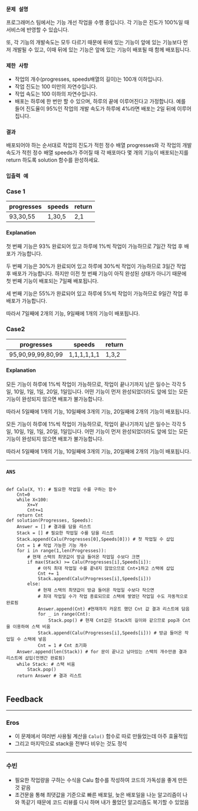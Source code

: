 ### `문제 설명`

프로그래머스 팀에서는 기능 개선 작업을 수행 중입니다. 각 기능은 진도가 100%일 때 서비스에 반영할 수 있습니다.

또, 각 기능의 개발속도는 모두 다르기 때문에 뒤에 있는 기능이 앞에 있는 기능보다 먼저 개발될 수 있고, 이때 뒤에 있는 기능은 앞에 있는 기능이 배포될 때 함께 배포됩니다.

### `제한 사항`

- 작업의 개수(progresses, speeds배열의 길이)는 100개 이하입니다.
- 작업 진도는 100 미만의 자연수입니다.
- 작업 속도는 100 이하의 자연수입니다.
- 배포는 하루에 한 번만 할 수 있으며, 하루의 끝에 이루어진다고 가정합니다. 예를 들어 진도율이 95%인 작업의 개발 속도가 하루에 4%라면 배포는 2일 뒤에 이루어집니다.


### `결과`

배포되어야 하는 순서대로 작업의 진도가 적힌 정수 배열 progresses와 각 작업의 개발 속도가 적힌 정수 배열 speeds가 주어질 때 각 배포마다 몇 개의 기능이 배포되는지를 return 하도록 solution 함수를 완성하세요.

### `입출력 예`

### Case 1

|progresses|speeds|return|
|---|---|---|
|93,30,55|1,30,5|2,1|

#### Explanation

첫 번째 기능은 93% 완료되어 있고 하루에 1%씩 작업이 가능하므로 7일간 작업 후 배포가 가능합니다.

두 번째 기능은 30%가 완료되어 있고 하루에 30%씩 작업이 가능하므로 3일간 작업 후 배포가 가능합니다. 하지만 이전 첫 번째 기능이 아직 완성된 상태가 아니기 때문에 첫 번째 기능이 배포되는 7일째 배포됩니다.

세 번째 기능은 55%가 완료되어 있고 하루에 5%씩 작업이 가능하므로 9일간 작업 후 배포가 가능합니다.

따라서 7일째에 2개의 기능, 9일째에 1개의 기능이 배포됩니다.

### Case2

|progresses|speeds|return|
|---|---|---|
|95,90,99,99,80,99|1,1,1,1,1,1|1,3,2|

#### Explanation

모든 기능이 하루에 1%씩 작업이 가능하므로, 작업이 끝나기까지 남은 일수는 각각 5일, 10일, 1일, 1일, 20일, 1일입니다. 어떤 기능이 먼저 완성되었더라도 앞에 있는 모든 기능이 완성되지 않으면 배포가 불가능합니다.

따라서 5일째에 1개의 기능, 10일째에 3개의 기능, 20일째에 2개의 기능이 배포됩니다.

모든 기능이 하루에 1%씩 작업이 가능하므로, 작업이 끝나기까지 남은 일수는 각각 5일, 10일, 1일, 1일, 20일, 1일입니다. 어떤 기능이 먼저 완성되었더라도 앞에 있는 모든 기능이 완성되지 않으면 배포가 불가능합니다.

따라서 5일째에 1개의 기능, 10일째에 3개의 기능, 20일째에 2개의 기능이 배포됩니다.

----

### `ANS`
```

def Calu(X, Y): # 필요한 작업일 수를 구하는 함수
    Cnt=0
    while X<100:
        X+=Y
        Cnt+=1
    return Cnt
def solution(Progresses, Speeds):
    Answer = [] # 결과를 담을 리스트
    Stack = [] # 필요한 작업일 수를 담을 리스트
    Stack.append(Calu(Progresses[0],Speeds[0])) # 첫 작업일 수 삽입
    Cnt = 1 # 작업 가능한 기능 개수
    for i in range(1,len(Progresses)):
        # 현재 스택의 최댓값이 방금 들어온 작업일 수보다 크면
        if max(Stack) >= Calu(Progresses[i],Speeds[i]): 
            # 아직 최대 작업일 수를 끝내지 않았으므로 Cnt+1하고 스택에 삽입
            Cnt += 1 
            Stack.append(Calu(Progresses[i],Speeds[i]))
        else:
            # 현재 스택의 최댓값이 방금 들어온 작업일 수보다 작으면
            # 최대 작업일 수가 작업 종료되므로 스택에 쌓였던 작업일 수도 자동적으로 완료됨
            Answer.append(Cnt) #현재까지 카운트 했던 Cnt 값 결과 리스트에 담음
            for _ in range(Cnt): 
                Stack.pop() # 현재 Cnt값은 Stack의 길이와 같으므로 pop과 Cnt을 이용하여 스택 비움
            Stack.append(Calu(Progresses[i],Speeds[i])) # 방금 들어온 작업일 수 스택에 넣음
            Cnt = 1 # Cnt 초기화
    Answer.append(len(Stack)) # for 문이 끝나고 남아있는 스택의 개수만큼 결과 리스트에 삽입(언젠간 완료됨)
    while Stack: # 스택 비움
        Stack.pop()
    return Answer # 결과 리스트 


```
## Feedback
---
### Eros 
- 이 문제에서 여러번 사용될 계산을  `Calu()` 함수로 따로 만들었는데 아주 효율적임
- 그리고 마지막으로 stack을 전부다 비우는 것도 정석


---
### 수빈
- 필요한 작업량을 구하는 수식을 Calu 함수를 작성하여 코드의 가독성을 좋게 만든 것 같음
- 조건문을 통해 최댓값을 기준으로 빠른 배포일, 늦은 배포일을 나눈 알고리즘이 나와 똑같기 때문에 코드 리뷰를 다시 하며 내가 풀었던 알고리즘도 복기할 수 있었음 
